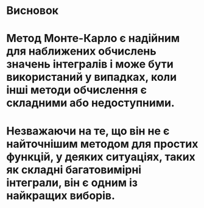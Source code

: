 # Висновок
# Метод Монте-Карло є надійним для наближених обчислень значень інтегралів і може  бути використаний у випадках, коли інші методи обчислення є складними або недоступними. 

# Незважаючи на те, що він не є найточнішим методом для простих функцій, у деяких  ситуаціях, таких як складні багатовимірні інтеграли, він є одним із найкращих виборів.